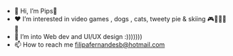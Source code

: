 - 👋 Hi, I’m Pips🦚
- ❤️ I’m interested in video games , dogs , cats, tweety pie & skiing  🎮🐶🐱🐥🎿
- 🌱 I’m into Web dev and UI/UX design :)))))))
- 📫 How to reach me filipafernandesb@hotmail.com

<!---
pipsies/pipsies is a ✨ special ✨ repository because its `README.md` (this file) appears on your GitHub profile.
You can click the Preview link to take a look at your changes.
--->
